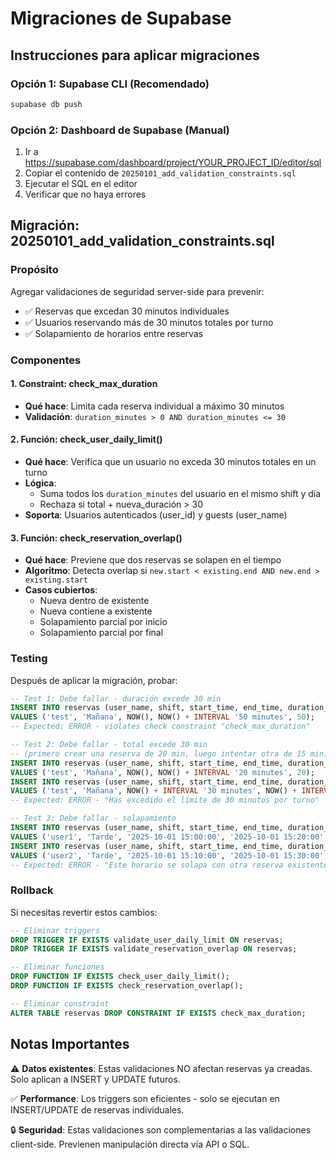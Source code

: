 # Migraciones de Supabase

## Instrucciones para aplicar migraciones

### Opción 1: Supabase CLI (Recomendado)
```bash
supabase db push
```

### Opción 2: Dashboard de Supabase (Manual)
1. Ir a https://supabase.com/dashboard/project/YOUR_PROJECT_ID/editor/sql
2. Copiar el contenido de `20250101_add_validation_constraints.sql`
3. Ejecutar el SQL en el editor
4. Verificar que no haya errores

## Migración: 20250101_add_validation_constraints.sql

### Propósito
Agregar validaciones de seguridad server-side para prevenir:
- ✅ Reservas que excedan 30 minutos individuales
- ✅ Usuarios reservando más de 30 minutos totales por turno
- ✅ Solapamiento de horarios entre reservas

### Componentes

#### 1. Constraint: check_max_duration
- **Qué hace**: Limita cada reserva individual a máximo 30 minutos
- **Validación**: `duration_minutes > 0 AND duration_minutes <= 30`

#### 2. Función: check_user_daily_limit()
- **Qué hace**: Verifica que un usuario no exceda 30 minutos totales en un turno
- **Lógica**: 
  - Suma todos los `duration_minutes` del usuario en el mismo shift y día
  - Rechaza si total + nueva_duración > 30
- **Soporta**: Usuarios autenticados (user_id) y guests (user_name)

#### 3. Función: check_reservation_overlap()
- **Qué hace**: Previene que dos reservas se solapen en el tiempo
- **Algoritmo**: Detecta overlap si `new.start < existing.end AND new.end > existing.start`
- **Casos cubiertos**:
  - Nueva dentro de existente
  - Nueva contiene a existente
  - Solapamiento parcial por inicio
  - Solapamiento parcial por final

### Testing

Después de aplicar la migración, probar:

```sql
-- Test 1: Debe fallar - duración excede 30 min
INSERT INTO reservas (user_name, shift, start_time, end_time, duration_minutes)
VALUES ('test', 'Mañana', NOW(), NOW() + INTERVAL '50 minutes', 50);
-- Expected: ERROR - violates check constraint "check_max_duration"

-- Test 2: Debe fallar - total excede 30 min
-- (primero crear una reserva de 20 min, luego intentar otra de 15 min)
INSERT INTO reservas (user_name, shift, start_time, end_time, duration_minutes)
VALUES ('test', 'Mañana', NOW(), NOW() + INTERVAL '20 minutes', 20);
INSERT INTO reservas (user_name, shift, start_time, end_time, duration_minutes)
VALUES ('test', 'Mañana', NOW() + INTERVAL '30 minutes', NOW() + INTERVAL '45 minutes', 15);
-- Expected: ERROR - "Has excedido el límite de 30 minutos por turno"

-- Test 3: Debe fallar - solapamiento
INSERT INTO reservas (user_name, shift, start_time, end_time, duration_minutes)
VALUES ('user1', 'Tarde', '2025-10-01 15:00:00', '2025-10-01 15:20:00', 20);
INSERT INTO reservas (user_name, shift, start_time, end_time, duration_minutes)
VALUES ('user2', 'Tarde', '2025-10-01 15:10:00', '2025-10-01 15:30:00', 20);
-- Expected: ERROR - "Este horario se solapa con otra reserva existente"
```

### Rollback

Si necesitas revertir estos cambios:

```sql
-- Eliminar triggers
DROP TRIGGER IF EXISTS validate_user_daily_limit ON reservas;
DROP TRIGGER IF EXISTS validate_reservation_overlap ON reservas;

-- Eliminar funciones
DROP FUNCTION IF EXISTS check_user_daily_limit();
DROP FUNCTION IF EXISTS check_reservation_overlap();

-- Eliminar constraint
ALTER TABLE reservas DROP CONSTRAINT IF EXISTS check_max_duration;
```

## Notas Importantes

⚠️ **Datos existentes**: Estas validaciones NO afectan reservas ya creadas. Solo aplican a INSERT y UPDATE futuros.

✅ **Performance**: Los triggers son eficientes - solo se ejecutan en INSERT/UPDATE de reservas individuales.

🔒 **Seguridad**: Estas validaciones son complementarias a las validaciones client-side. Previenen manipulación directa vía API o SQL.
